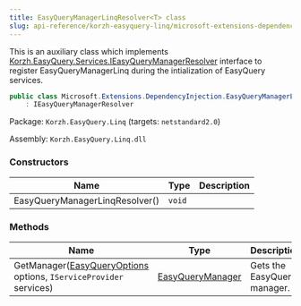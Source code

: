 ```yaml
---
title: EasyQueryManagerLinqResolver<T> class
slug: api-reference/korzh-easyquery-linq/microsoft-extensions-dependencyinjection-namespace/easyquerymanagerlinqresolver-t--class
---
```

This is an auxiliary class which implements [Korzh.EasyQuery.Services.IEasyQueryManagerResolver](api-reference/korzh-easyquery/korzh-easyquery-services-namespace/ieasyquerymanagerresolver-interface) interface  to register EasyQueryManagerLinq during the intialization of EasyQuery services.
```csharp
public class Microsoft.Extensions.DependencyInjection.EasyQueryManagerLinqResolver<T>
    : IEasyQueryManagerResolver

```
Package: `Korzh.EasyQuery.Linq` (targets: `netstandard2.0`)

Assembly: `Korzh.EasyQuery.Linq.dll`

### Constructors

| Name | Type | Description | 
| --- | --- | --- | 
| EasyQueryManagerLinqResolver() | `void` |  | 


### Methods

| Name | Type | Description | 
| --- | --- | --- | 
| GetManager([EasyQueryOptions](api-reference/korzh-easyquery/korzh-easyquery-services-namespace/easyqueryoptions-class) options, `IServiceProvider` services) | [EasyQueryManager](api-reference/korzh-easyquery/korzh-easyquery-services-namespace/easyquerymanager-class) | Gets the EasyQuery manager. |